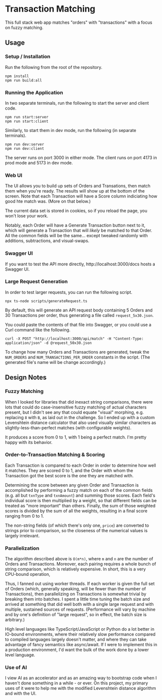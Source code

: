 # Transaction Matching
This full stack web app matches "orders" with "transactions" with a focus on fuzzy matching.

## Usage

### Setup / Installation
Run the following from the root of the repository.
```
npm install
npm run build:all
```

### Running the Application
In two separate terminals, run the following to start the server and client code.
```
npm run start:server
npm run start:client
```

Similarly, to start them in dev mode, run the following (in separate terminals).
```
npm run dev:server
npm run dev:client
```

The server runs on port 3000 in either mode. The client runs on port 4173 in prod mode and 5173 in dev mode.

### Web UI
The UI allows you to build up sets of Orders and Transations, then match them when you're ready. The results will show up at the bottom of the screen. Note that each Transaction will have a Score column indiciating how good hte match was. (More on that below.)

The current data set is stored in cookies, so if you reload the page, you won't lose your work.

Notably, each Order will have a Generate Transaction button next to it, which will generate a Transaction that will *likely* be matched to that Order. All the common fields will be the same... except tweaked randomly with additions, subtractions, and visual-swaps.

### Swagger UI
If you want to test the API more directly, http://localhost:3000/docs hosts a Swagger UI.

### Large Request Generation
In order to test larger requests, you can run the following script.
```
npx ts-node scripts/generateRequest.ts
```

By default, this will generate an API request body containing 5 Orders and 30 Transactions per order, thus generating a file called `request_5x30.json`. 

You could paste the contents of that file into Swagger, or you could use a Curl command like the following.
```
curl -X POST "http://localhost:3000/api/match" -H "Content-Type: application/json" -d @request_50x30.json
```

To change how many Orders and Transactions are generated, tweak the `NUM_ORDERS` and `NUM_TRANSACTIONS_PER_ORDER` constants in the script. (The generated file's name will be change accordingly.)

## Design Notes

### Fuzzy Matching
When I looked for libraries that did inexact string comparisons, there were lots that could do case-insensitive fuzzy matching of actual characters present, but I didn't see any that could equate "visual" morphing, e.g. replacing `8` with `B`, as laid out in the challenge. So I ended up with a custom Levenshtein distance calculator that also used visually similar characters as slightly-less-than-perfect matches (with configurable weights).

It produces a score from 0 to 1, with 1 being a perfect match. I'm pretty happy with its behavior.

### Order-to-Transaction Matching & Scoring
Each Transaction is compared to each Order in order to determine how well it matches. They are scored 0 to 1, and the Order with whom the Transaction got the best score is the one they are matched with.

Determining the score between any given Order and Transaction is accomplished by performing a fuzzy match on each of the common fields (e.g. all but `txnType` and `txnAmount`) and summing those scores. Each field's individual score is then multiplied by a weight, so that different fields can be treated as "more important" than others. Finally, the sum of those weighted scores is divided by the sum of all the weights, resulting in a final score ranging from 0 to 1.

The non-string fields (of which there's only one, `price`) are converted to strings prior to comparison, so the closeness of the numerical values is largely irrelevant.

### Parallelization
The algorithm described above is `O(m*n)`, where `m` and `n` are the number of Orders and Transactions. Moreover, each pairing requires a whole bunch of string comparison, which is relatively expensive. In short, this is a very CPU-bound operation, 

Thus, I fanned out using worker threads. If each worker is given the full set of Orders (which, generally speaking, will be fewer than the number of Transactions), then parallelizing on Transactions is somewhat trivial by breaking them into batches. I spent a little time tuning the batch size and arrived at something that did well both with a single large request and with multiple, sustained sources of requests. (Performance will vary by machine and by one's definition of "large request", so in effect, the batch size is arbitrary.)

High level languages like TypeScript/JavaScript or Python do a lot better in IO-bound environments, where their relatively slow performance compared to compiled languages largely doesn't matter, and where they can take advantage of fancy semantics like async/await. If I were to implement this in a production environment, I'd want the bulk of the work done by a lower level language.

### Use of AI
I view AI as an accelerator and as an amazing way to bootstrap code when I haven't done something in a while - or ever. On this project, my primary uses of it were to help me with the modified Levenshtein distance algorithm and with the UI.